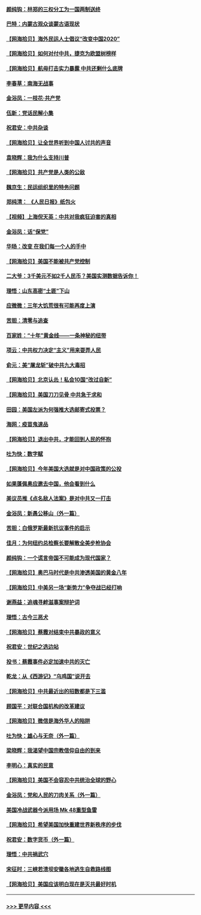 #### [颜纯钩：林郑的三权分工为一国两制送终](../pages/nsc993/n12377306.md?t=09031551) 
#### [巴特：内蒙古观众谈蒙古语现状](../pages/nsc993/n12376923.md?t=09031551) 
#### [【网海拾贝】海外民运人士倡议“改变中国2020”](../pages/nsc993/n12376682.md?t=09031551) 
#### [【网海拾贝】如何对付中共，捷克为欧盟树榜样](../pages/nsc993/n12374209.md?t=09031551) 
#### [【网海拾贝】航母打击实力暴露 中共还剩什么底牌](../pages/nsc993/n12371825.md?t=09031551) 
#### [李春草：南海无战事](../pages/nsc993/n12371159.md?t=09031551) 
#### [金浴凤：一枝花·共产党](../pages/nsc993/n12368757.md?t=09031551) 
#### [伍新：党话民解小集](../pages/nsc993/n12366907.md?t=09031551) 
#### [祝君安：中共杂谈](../pages/nsc993/n12366076.md?t=09031551) 
#### [【网海拾贝】让全世界听到中国人讨共的声音](../pages/nsc993/n12365569.md?t=09031551) 
#### [袁晓辉：我为什么支持川普](../pages/nsc993/n12362670.md?t=09031551) 
#### [【网海拾贝】共产党是人类的公敌](../pages/nsc993/n12363182.md?t=09031551) 
#### [魏京生：民运组织里的特务问题](../pages/nsc993/n12363010.md?t=09031551) 
#### [郑纯清： 《人民日报》纸包火](../pages/nsc993/n12362706.md?t=09031551) 
#### [【视频】上海倪天英：中共对我疯狂迫害的真相](../pages/nsc993/n12356341.md?t=09031551) 
#### [金浴凤：话“保党”](../pages/nsc993/n12361867.md?t=09031551) 
#### [华旸：改变 在我们每一个人的手中](../pages/nsc993/n12361774.md?t=09031551) 
#### [【网海拾贝】美国不能被共产党控制](../pages/nsc993/n12360271.md?t=09031551) 
#### [二大爷：3千美元不如2千人民币？美国实测数据告诉你！](../pages/nsc993/n12358563.md?t=09031551) 
#### [理悟：山东高密“土匪”下山](../pages/nsc993/n12358535.md?t=09031551) 
#### [应微微：三年大饥荒很有可能再度上演](../pages/nsc993/n12358523.md?t=09031551) 
#### [苦胆：清零与追查](../pages/nsc993/n12358501.md?t=09031551) 
#### [百家姓：“十年”黄金线——一条神秘的纽带](../pages/nsc993/n12358319.md?t=09031551) 
#### [项云：中共权力决定“主义”用来耍弄人民](../pages/nsc993/n12358172.md?t=09031551) 
#### [俞元：美“屠龙斩”破中共九大毒招](../pages/nsc993/n12357822.md?t=09031551) 
#### [【网海拾贝】北京认怂！私会10国“改过自新”](../pages/nsc993/n12357784.md?t=09031551) 
#### [【网海拾贝】美国刀刀见骨 中共急于求和](../pages/nsc993/n12355511.md?t=09031551) 
#### [田园：美国左派为何强推大选邮寄式投票？](../pages/nsc993/n12352963.md?t=09031551) 
#### [海网：疫苗鬼速品](../pages/nsc993/n12354438.md?t=09031551) 
#### [【网海拾贝】退出中共，才能回到人民的怀抱](../pages/nsc993/n12352634.md?t=09031551) 
#### [吐为快：数字赋](../pages/nsc993/n12352317.md?t=09031551) 
#### [【网海拾贝】今年美国大选就是对中国政策的公投](../pages/nsc993/n12350973.md?t=09031551) 
#### [如果蓬佩奥应邀去中国，他会看到什么](../pages/nsc993/n12350945.md?t=09031551) 
#### [美议员推《点名敌人法案》是对中共又一打击](../pages/nsc993/n12350765.md?t=09031551) 
#### [金浴凤：新愚公移山（外一篇）](../pages/nsc993/n12350253.md?t=09031551) 
#### [苦胆：白俄罗斯最新抗议事件的启示](../pages/nsc993/n12349989.md?t=09031551) 
#### [佳月：为何纽约总检察长要解散全美步枪协会](../pages/nsc993/n12349939.md?t=09031551) 
#### [颜纯钩：一个谎言帝国不可能成为现代国家？](../pages/nsc993/n12349898.md?t=09031551) 
#### [【网海拾贝】奥巴马时代是中共渗透美国的黄金八年](../pages/nsc993/n12349284.md?t=09031551) 
#### [【网海拾贝】中美另一场“新势力”争夺战已经打响](../pages/nsc993/n12346998.md?t=09031551) 
#### [谢燕益：追魂寻衅滋事案辩护词](../pages/nsc993/n12346892.md?t=09031551) 
#### [理悟：古今三恶犬](../pages/nsc993/n12345190.md?t=09031551) 
#### [【网海拾贝】蔡霞对结束中共暴政的意义](../pages/nsc993/n12344263.md?t=09031551) 
#### [祝君安：世纪之选边站](../pages/nsc993/n12342382.md?t=09031551) 
#### [投书：蔡霞事件必定加速中共的灭亡](../pages/nsc993/n12341881.md?t=09031551) 
#### [乾龙：从《西游记》“乌鸡国”说开去](../pages/nsc993/n12341690.md?t=09031551) 
#### [【网海拾贝】中共最近出的招数都是下三滥](../pages/nsc993/n12341593.md?t=09031551) 
#### [顾国平：对联合国机构的改革建议](../pages/nsc993/n12339928.md?t=09031551) 
#### [【网海拾贝】微信是海外华人的陷阱](../pages/nsc993/n12338868.md?t=09031551) 
#### [吐为快：雄心与无奈（外一篇）](../pages/nsc993/n12338132.md?t=09031551) 
#### [梁晓辉：我渴望中国宗教信仰自由的到来](../pages/nsc993/n12336657.md?t=09031551) 
#### [李明心：真实的民意](../pages/nsc993/n12336089.md?t=09031551) 
#### [【网海拾贝】美国不会容忍中共统治全球的野心](../pages/nsc993/n12336063.md?t=09031551) 
#### [金浴凤：党和人民的刀肉关系（外一篇）](../pages/nsc993/n12335834.md?t=09031551) 
#### [美国冷战武器今派用场 Mk 48重型鱼雷](../pages/nsc993/n12335354.md?t=09031551) 
#### [【网海拾贝】希望美国加快重建世界新秩序的步伐](../pages/nsc993/n12334224.md?t=09031551) 
#### [祝君安：数字货币（外一篇）](../pages/nsc993/n12334186.md?t=09031551) 
#### [理悟：中共祸武穴](../pages/nsc993/n12333962.md?t=09031551) 
#### [宋征时：三峡若溃坝安徽各地逃生自救路线图](../pages/nsc993/n12332450.md?t=09031551) 
#### [【网海拾贝】美国应该明白现在是灭共最好时机](../pages/nsc993/n12332313.md?t=09031551) 

----
#### [ >>> 更早内容 <<< ](../indexes/nsc993-earlier.md)
